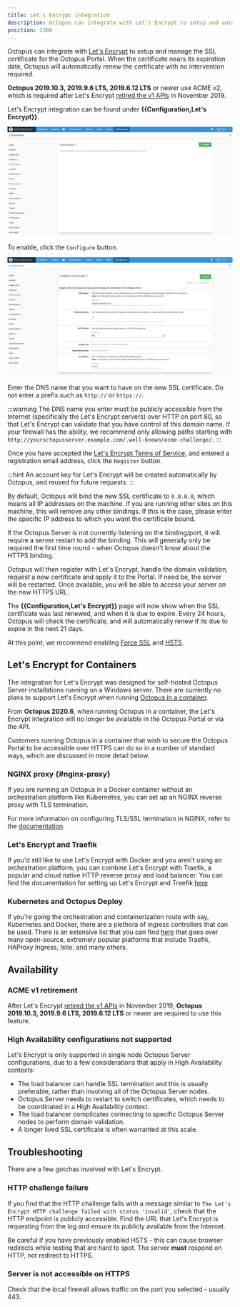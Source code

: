 ```yaml
---
title: Let's Encrypt integration
description: Octopus can integrate with Let's Encrypt to setup and automatically renew the Octopus Portal SSL certificate.
position: 2300
---
```


Octopus can integrate with [Let's Encrypt](https://g.octopushq.com/LetsEncryptOrg) to setup and manage the SSL certificate for the Octopus Portal. When the certificate nears its expiration date, Octopus will automatically renew the certificate with no intervention required.

**Octopus 2019.10.3, 2019.9.6 LTS, 2019.6.12 LTS** or newer use ACME v2, which is required after Let's Encrypt [retired the v1 APIs](https://community.letsencrypt.org/t/end-of-life-plan-for-acmev1/88430) in November 2019.

Let's Encrypt integration can be found under **{{Configuration,Let's Encrypt}}**.

![](images/letsencrypt.png "width=500")

To enable, click the `Configure` button.

![](images/letsencryptconfig.png "width=500")

Enter the DNS name that you want to have on the new SSL certificate. Do not enter a prefix such as `http://` or `https://`.

:::warning
The DNS name you enter must be publicly accessible from the Internet (specifically the Let's Encrypt servers) over HTTP on port 80, so that Let's Encrypt can validate that you have control of this domain name. If your firewall has the ability, we recommend only allowing paths starting with `http://youroctopusserver.example.com/.well-known/acme-challenge/`.
:::

Once you have accepted the [Let's Encrypt Terms of Service](https://g.octopushq.com/LetsEncryptTermsOfService), and entered a registration email address, click the `Register` button.

:::hint
An account key for Let's Encrypt will be created automatically by Octopus, and reused for future requests.
:::

By default, Octopus will bind the new SSL certificate to `0.0.0.0`, which means all IP addresses on the machine. If you are running other sites on this machine, this will remove any other bindings. If this is the case, please enter the specific IP address to which you want the certificate bound.

If the Octopus Server is not currently listening on the binding/port, it will require a server restart to add the binding. This will generally only be required the first time round - when Octopus doesn't know about the HTTPS binding.

Octopus will then register with Let's Encrypt, handle the domain validation, request a new certificate and apply it to the Portal. If need be, the server will be restarted. Once available, you will be able to access your server on the new HTTPS URL.

The **{{Configuration,Let's Encrypt}}** page will now show when the SSL certificate was last renewed, and when it is due to expire. Every 24 hours, Octopus will check the certificate, and will automatically renew if its due to expire in the next 21 days.

At this point, we recommend enabling [Force SSL](/docs/security/exposing-octopus/expose-the-octopus-web-portal-over-https.md#ForcingHTTPS) and [HSTS](/docs/security/exposing-octopus/expose-the-octopus-web-portal-over-https.md#HSTS).

## Let's Encrypt for Containers
The integration for Let's Encrypt was designed for self-hosted Octopus Server installations running on a Windows server. There are currently no plans to support Let's Encrypt when running [Octopus in a container](docs/installation/octopus-in-container/index.md).

From **Octopus 2020.6**, when running Octopus in a container, the Let's Encrypt integration will no longer be available in the Octopus Portal or via the API. 

Customers running Octopus in a container that wish to secure the Octopus Portal to be accessible over HTTPS can do so in a number of standard ways, which are discussed in more detail below.

### NGINX proxy {#nginx-proxy}
If you are running an Octopus in a Docker container without an orchestration platform like Kubernetes, you can set up an NGINX reverse proxy with TLS termination.

For more information on configuring TLS/SSL termination in NGINX, refer to the [documentation](https://docs.nginx.com/nginx/admin-guide/security-controls/terminating-ssl-http/).

### Let's Encrypt and Traefik
If you'd still like to use Let's Encrypt with Docker and you aren't using an orchestration platform, you can combine Let's Encrypt with Traefik, a popular and cloud native HTTP reverse proxy and load balancer. You can find the documentation for setting up Let's Encrypt and Traefik [here](https://doc.traefik.io/traefik/v1.7/user-guide/docker-and-lets-encrypt/)

### Kubernetes and Octopus Deploy
If you're going the orchestration and containerization route with say, Kubernetes and Docker, there are a plethora of ingress controllers that can be used. There is an extensive list that you can find [here](https://kubernetes.io/docs/concepts/services-networking/ingress-controllers/) that goes over many open-source, extremely popular platforms that include Traefik, HAProxy Ingress, Istio, and many others.


## Availability

### ACME v1 retirement

After Let's Encrypt [retired the v1 APIs](https://community.letsencrypt.org/t/end-of-life-plan-for-acmev1/88430) in November 2019, **Octopus 2019.10.3, 2019.9.6 LTS, 2019.6.12 LTS** or newer are required to use this feature.

### High Availability configurations not supported

Let's Encrypt is only supported in single node Octopus Server configurations, due to a few considerations that apply in High Availability contexts:

- The load balancer can handle SSL termination and this is usually preferable, rather than involving all of the Octopus Server nodes.
- Octopus Server needs to restart to switch certificates, which needs to be coordinated in a High Availability context.
- The load balancer complicates connecting to specific Octopus Server nodes to perform domain validation.
- A longer lived SSL certificate is often warranted at this scale.

## Troubleshooting

There are a few gotchas involved with Let's Encrypt.

### HTTP challenge failure

If you find that the HTTP challenge fails with a message similar to `The Let's Encrypt HTTP challenge failed with status 'invalid'`, check that the HTTP endpoint is publicly accessible. Find the URL that Let's Encrypt is requesting from the log and ensure its publicly available from the Internet.

Be careful if you have previously enabled HSTS - this can cause browser redirects while testing that are hard to spot. The server **must** respond on HTTP, not redirect to HTTPS.

### Server is not accessible on HTTPS

Check that the local firewall allows traffic on the port you selected - usually 443.
